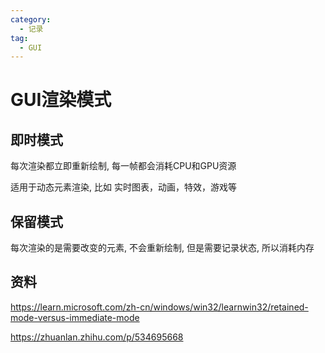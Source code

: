 ```yaml
---
category: 
  - 记录
tag:
  - GUI
---
```


# GUI渲染模式

## 即时模式

每次渲染都立即重新绘制, 每一帧都会消耗CPU和GPU资源

适用于动态元素渲染, 比如 实时图表，动画，特效，游戏等

## 保留模式

每次渲染的是需要改变的元素, 不会重新绘制, 但是需要记录状态, 所以消耗内存


## 资料

https://learn.microsoft.com/zh-cn/windows/win32/learnwin32/retained-mode-versus-immediate-mode

https://zhuanlan.zhihu.com/p/534695668